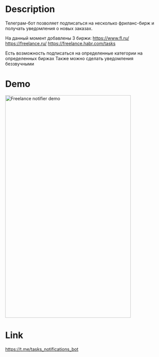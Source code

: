 # Description
Телеграм-бот позволяет подписаться на несколько фриланс-бирж и получать уведомления о новых заказах.

На данный момент добавлены 3 биржи: 
https://www.fl.ru/ 
https://freelance.ru/ 
https://freelance.habr.com/tasks 

Есть возможность подписаться на определенные категории на определенных биржах
Также можно сделать уведомления беззвучными
# Demo
<a href="https://gifyu.com/image/D0mf"><img src="https://s3.gifyu.com/images/Screenrecorder-2021-05-23-22-10-49-189.gif" alt="Freelance notifier demo" width="400" height="711" /></a>

# Link

https://t.me/tasks_notifications_bot
